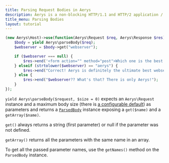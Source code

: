 ```yaml
---
title: Parsing Request Bodies in Aerys
description: Aerys is a non-blocking HTTP/1.1 and HTTP/2 application / websocket / static file server.
title_menu: Parsing Bodies
layout: tutorial
---
```


```php
(new Aerys\Host)->use(function(Aerys\Request $req, Aerys\Response $res) {
	$body = yield Aerys\parseBody($req);
	$webserver = $body->get("webserver");

	if ($webserver === null) {
		$res->end('<form action="" method="post">Which one is the best webserver? <input type="text" name="webserver" /> <input type="submit" value="check" /></form>');
	} elseif (strtolower($webserver) == "aerys") {
		$res->end("Correct! Aerys is definitely the ultimate best webserver!");
	} else {
		$res->end("$webserver?? What's that? There is only Aerys!");
	}
});
```

`yield Aerys\parseBody($request, $size = 0)` expects an `Aerys\Request` instance and a maximum body size (there is [a configurable default](../performance/production.html)) as parameters and returns a [`ParsedBody`](../classes/parsedbody.html) instance exposing a `get($name)` and a `getArray($name)`.

`get()` always returns a string (first parameter) or null if the parameter was not defined.

`getArray()` returns all the parameters with the same name in an array.

To get all the passed parameter names, use the `getNames()` method on the `ParsedBody` instance.